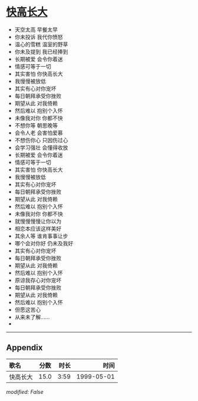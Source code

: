 # [快高长大](https://music.163.com/song?id=26075137)

* 天空太高 早餐太早
* 你未投诉 我代你愤怒
* 温心的雪糕 温室的野草
* 你未及提到 我已经捧到
* 长期被爱 会令你着迷
* 情感可等于一切
* 其实害怕 你快高长大
* 我慢慢被放低
* 其实有心对你宠坏
* 每日朝拜承受你挫败
* 期望从此 对我倚赖
* 然后难以 抱别个入怀
* 未像我对你 你都不快
* 不想你等 朝思晚等
* 会令人老 会害怕爱慕
* 不想伤你心 只因伤过心
* 会学习强壮 会懂得收放
* 长期被爱 会令你着迷
* 情感可等于一切
* 其实害怕 你快高长大
* 我慢慢被放低
* 其实有心对你宠坏
* 每日朝拜承受你挫败
* 期望从此 对我倚赖
* 然后难以 抱别个入怀
* 未像我对你 你都不快
* 就慢慢慢慢让你以为
* 相恋本应该这样美好
* 其余人等 谁肯事事让步
* 哪个会对你好 仍未及我好
* 其实有心对你宠坏
* 每日朝拜承受你挫败
* 期望从此 对我倚赖
* 然后难以 抱别个入怀
* 原谅我存心对你宠坏
* 每日朝拜承受你挫败
* 期望从此 对我倚赖
* 然后难以 抱别个入怀
* 但愿这苦心
* 从来未了解......
* 


---

## Appendix

|歌名|分数|时长|时间|
|:---|:---:|---:|---:|
|快高长大|15.0|3:59|1999-05-01

*modified: False*